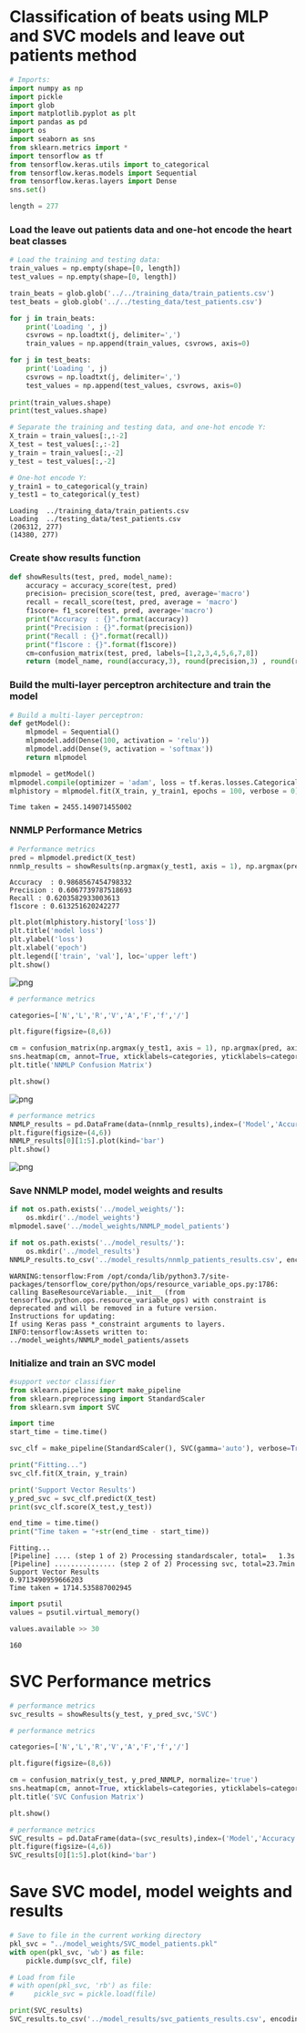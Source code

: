 # Classification of beats using MLP and SVC models and leave out patients method


```python
# Imports:
import numpy as np
import pickle
import glob
import matplotlib.pyplot as plt
import pandas as pd
import os
import seaborn as sns
from sklearn.metrics import *
import tensorflow as tf
from tensorflow.keras.utils import to_categorical
from tensorflow.keras.models import Sequential
from tensorflow.keras.layers import Dense
sns.set()

length = 277
```

### Load the leave out patients data and one-hot encode the heart beat classes


```python
# Load the training and testing data:
train_values = np.empty(shape=[0, length])
test_values = np.empty(shape=[0, length])

train_beats = glob.glob('../../training_data/train_patients.csv')
test_beats = glob.glob('../../testing_data/test_patients.csv')

for j in train_beats:
    print('Loading ', j)
    csvrows = np.loadtxt(j, delimiter=',')
    train_values = np.append(train_values, csvrows, axis=0)

for j in test_beats:
    print('Loading ', j)
    csvrows = np.loadtxt(j, delimiter=',')
    test_values = np.append(test_values, csvrows, axis=0)
    
print(train_values.shape)
print(test_values.shape)

# Separate the training and testing data, and one-hot encode Y:
X_train = train_values[:,:-2]
X_test = test_values[:,:-2]
y_train = train_values[:,-2]
y_test = test_values[:,-2]

# One-hot encode Y:
y_train1 = to_categorical(y_train)
y_test1 = to_categorical(y_test)
```

    Loading  ../training_data/train_patients.csv
    Loading  ../testing_data/test_patients.csv
    (206312, 277)
    (14380, 277)


### Create show results function


```python
def showResults(test, pred, model_name):
    accuracy = accuracy_score(test, pred)
    precision= precision_score(test, pred, average='macro')
    recall = recall_score(test, pred, average = 'macro')
    f1score= f1_score(test, pred, average='macro') 
    print("Accuracy  : {}".format(accuracy))
    print("Precision : {}".format(precision))
    print("Recall : {}".format(recall))
    print("f1score : {}".format(f1score))
    cm=confusion_matrix(test, pred, labels=[1,2,3,4,5,6,7,8])
    return (model_name, round(accuracy,3), round(precision,3) , round(recall,3) , round(f1score,3), cm)
```

### Build the multi-layer perceptron architecture and train the model


```python
# Build a multi-layer perceptron:
def getModel():
    mlpmodel = Sequential()
    mlpmodel.add(Dense(100, activation = 'relu'))
    mlpmodel.add(Dense(9, activation = 'softmax'))
    return mlpmodel
```


```python
mlpmodel = getModel()
mlpmodel.compile(optimizer = 'adam', loss = tf.keras.losses.CategoricalCrossentropy())
mlphistory = mlpmodel.fit(X_train, y_train1, epochs = 100, verbose = 0)
```

    Time taken = 2455.149071455002


### NNMLP Performance Metrics


```python
# Performance metrics
pred = mlpmodel.predict(X_test)
nnmlp_results = showResults(np.argmax(y_test1, axis = 1), np.argmax(pred, axis = 1), 'NNMLP')
```

    Accuracy  : 0.9868567454798332
    Precision : 0.6067739787518693
    Recall : 0.6203582933003613
    f1score : 0.613251620242277



```python
plt.plot(mlphistory.history['loss'])
plt.title('model loss')
plt.ylabel('loss')
plt.xlabel('epoch')
plt.legend(['train', 'val'], loc='upper left')
plt.show()
```


![png](output_11_0.png)



```python
# performance metrics

categories=['N','L','R','V','A','F','f','/']

plt.figure(figsize=(8,6))

cm = confusion_matrix(np.argmax(y_test1, axis = 1), np.argmax(pred, axis = 1), normalize='true')
sns.heatmap(cm, annot=True, xticklabels=categories, yticklabels=categories)
plt.title('NNMLP Confusion Matrix')

plt.show()
```


![png](output_12_0.png)



```python
# performance metrics
NNMLP_results = pd.DataFrame(data=(nnmlp_results),index=('Model','Accuracy','Precision','Recall','F1score','CM'))
plt.figure(figsize=(4,6))
NNMLP_results[0][1:5].plot(kind='bar')
plt.show()
```


![png](output_13_0.png)


### Save NNMLP model, model weights and results



```python
if not os.path.exists('../model_weights/'):
    os.mkdir('../model_weights')
mlpmodel.save('../model_weights/NNMLP_model_patients')

if not os.path.exists('../model_results/'):
    os.mkdir('../model_results')
NNMLP_results.to_csv('../model_results/nnmlp_patients_results.csv', encoding='utf-8', index=False)
```

    WARNING:tensorflow:From /opt/conda/lib/python3.7/site-packages/tensorflow_core/python/ops/resource_variable_ops.py:1786: calling BaseResourceVariable.__init__ (from tensorflow.python.ops.resource_variable_ops) with constraint is deprecated and will be removed in a future version.
    Instructions for updating:
    If using Keras pass *_constraint arguments to layers.
    INFO:tensorflow:Assets written to: ../model_weights/NNMLP_model_patients/assets


### Initialize and train an SVC model


```python
#support vector classifier
from sklearn.pipeline import make_pipeline
from sklearn.preprocessing import StandardScaler
from sklearn.svm import SVC

import time
start_time = time.time()

svc_clf = make_pipeline(StandardScaler(), SVC(gamma='auto'), verbose=True)

print("Fitting...")
svc_clf.fit(X_train, y_train)

print('Support Vector Results')
y_pred_svc = svc_clf.predict(X_test)
print(svc_clf.score(X_test,y_test))

end_time = time.time()
print("Time taken = "+str(end_time - start_time))
```

    Fitting...
    [Pipeline] .... (step 1 of 2) Processing standardscaler, total=   1.3s
    [Pipeline] ............... (step 2 of 2) Processing svc, total=23.7min
    Support Vector Results
    0.9713490959666203
    Time taken = 1714.535887002945



```python
import psutil
values = psutil.virtual_memory()

values.available >> 30
```




    160



# SVC Performance metrics


```python
# performance metrics
svc_results = showResults(y_test, y_pred_svc,'SVC')
```


```python
# performance metrics

categories=['N','L','R','V','A','F','f','/']

plt.figure(figsize=(8,6))

cm = confusion_matrix(y_test, y_pred_NNMLP, normalize='true')
sns.heatmap(cm, annot=True, xticklabels=categories, yticklabels=categories)
plt.title('SVC Confusion Matrix')

plt.show()
```


```python
# performance metrics
SVC_results = pd.DataFrame(data=(svc_results),index=('Model','Accuracy','Precision','Recall','F1score','CM'))
plt.figure(figsize=(4,6))
SVC_results[0][1:5].plot(kind='bar')
```

# Save SVC model, model weights and results



```python
# Save to file in the current working directory
pkl_svc = "../model_weights/SVC_model_patients.pkl"
with open(pkl_svc, 'wb') as file:
    pickle.dump(svc_clf, file)

# Load from file
# with open(pkl_svc, 'rb') as file:
#     pickle_svc = pickle.load(file)

print(SVC_results)
SVC_results.to_csv('../model_results/svc_patients_results.csv', encoding='utf-8', index=False)
```
